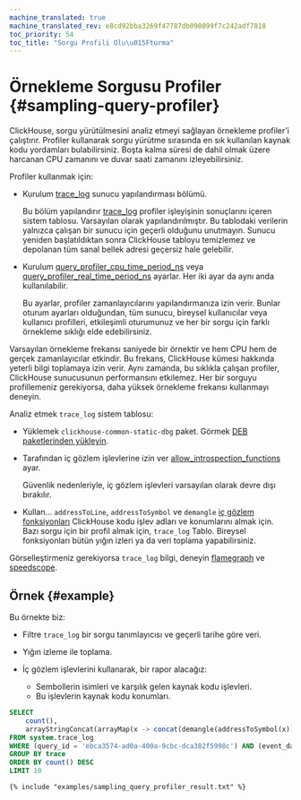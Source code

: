```yaml
---
machine_translated: true
machine_translated_rev: e8cd92bba3269f47787db090899f7c242adf7818
toc_priority: 54
toc_title: "Sorgu Profili Olu\u015Fturma"
---
```


# Örnekleme Sorgusu Profiler {#sampling-query-profiler}

ClickHouse, sorgu yürütülmesini analiz etmeyi sağlayan örnekleme profiler’i çalıştırır. Profiler kullanarak sorgu yürütme sırasında en sık kullanılan kaynak kodu yordamları bulabilirsiniz. Boşta kalma süresi de dahil olmak üzere harcanan CPU zamanını ve duvar saati zamanını izleyebilirsiniz.

Profiler kullanmak için:

-   Kurulum [trace\_log](../server-configuration-parameters/settings.md#server_configuration_parameters-trace_log) sunucu yapılandırması bölümü.

    Bu bölüm yapılandırır [trace\_log](../../operations/system-tables.md#system_tables-trace_log) profiler işleyişinin sonuçlarını içeren sistem tablosu. Varsayılan olarak yapılandırılmıştır. Bu tablodaki verilerin yalnızca çalışan bir sunucu için geçerli olduğunu unutmayın. Sunucu yeniden başlatıldıktan sonra ClickHouse tabloyu temizlemez ve depolanan tüm sanal bellek adresi geçersiz hale gelebilir.

-   Kurulum [query\_profiler\_cpu\_time\_period\_ns](../settings/settings.md#query_profiler_cpu_time_period_ns) veya [query\_profiler\_real\_time\_period\_ns](../settings/settings.md#query_profiler_real_time_period_ns) ayarlar. Her iki ayar da aynı anda kullanılabilir.

    Bu ayarlar, profiler zamanlayıcılarını yapılandırmanıza izin verir. Bunlar oturum ayarları olduğundan, tüm sunucu, bireysel kullanıcılar veya kullanıcı profilleri, etkileşimli oturumunuz ve her bir sorgu için farklı örnekleme sıklığı elde edebilirsiniz.

Varsayılan örnekleme frekansı saniyede bir örnektir ve hem CPU hem de gerçek zamanlayıcılar etkindir. Bu frekans, ClickHouse kümesi hakkında yeterli bilgi toplamaya izin verir. Aynı zamanda, bu sıklıkla çalışan profiler, ClickHouse sunucusunun performansını etkilemez. Her bir sorguyu profillemeniz gerekiyorsa, daha yüksek örnekleme frekansı kullanmayı deneyin.

Analiz etmek `trace_log` sistem tablosu:

-   Yüklemek `clickhouse-common-static-dbg` paket. Görmek [DEB paketlerinden yükleyin](../../getting-started/install.md#install-from-deb-packages).

-   Tarafından iç gözlem işlevlerine izin ver [allow\_introspection\_functions](../settings/settings.md#settings-allow_introspection_functions) ayar.

    Güvenlik nedenleriyle, iç gözlem işlevleri varsayılan olarak devre dışı bırakılır.

-   Kullan… `addressToLine`, `addressToSymbol` ve `demangle` [iç gözlem fonksiyonları](../../sql-reference/functions/introspection.md) ClickHouse kodu işlev adları ve konumlarını almak için. Bazı sorgu için bir profil almak için, `trace_log` Tablo. Bireysel fonksiyonları bütün yığın izleri ya da veri toplama yapabilirsiniz.

Görselleştirmeniz gerekiyorsa `trace_log` bilgi, deneyin [flamegraph](../../interfaces/third-party/gui/#clickhouse-flamegraph) ve [speedscope](https://github.com/laplab/clickhouse-speedscope).

## Örnek {#example}

Bu örnekte biz:

-   Filtre `trace_log` bir sorgu tanımlayıcısı ve geçerli tarihe göre veri.

-   Yığın izleme ile toplama.

-   İç gözlem işlevlerini kullanarak, bir rapor alacağız:

    -   Sembollerin isimleri ve karşılık gelen kaynak kodu işlevleri.
    -   Bu işlevlerin kaynak kodu konumları.

<!-- -->

``` sql
SELECT
    count(),
    arrayStringConcat(arrayMap(x -> concat(demangle(addressToSymbol(x)), '\n    ', addressToLine(x)), trace), '\n') AS sym
FROM system.trace_log
WHERE (query_id = 'ebca3574-ad0a-400a-9cbc-dca382f5998c') AND (event_date = today())
GROUP BY trace
ORDER BY count() DESC
LIMIT 10
```

``` text
{% include "examples/sampling_query_profiler_result.txt" %}
```
